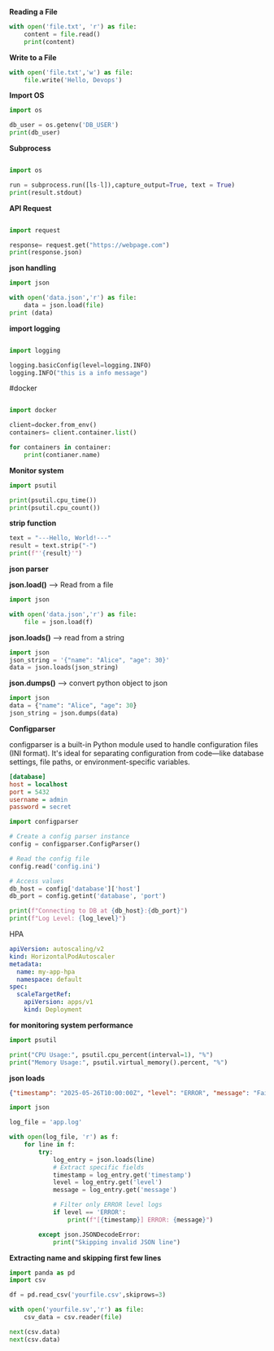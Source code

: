 **Reading a File**

```python
with open('file.txt', 'r') as file:
    content = file.read()
    print(content)
```

**Write to a File**

```python
with open('file.txt','w') as file:
    file.write('Hello, Devops')
```
**Import OS**

```python
import os

db_user = os.getenv('DB_USER')
print(db_user)
```
**Subprocess**

```python

import os

run = subprocess.run([ls-l]),capture_output=True, text = True)
print(result.stdout)
```
**API Request**

```python

import request

response= request.get("https://webpage.com")
print(response.json)
```

**json handling**

```python
import json 

with open('data.json','r') as file:
    data = json.load(file)
print (data)
```
**import logging**

```python

import logging

logging.basicConfig(level=logging.INFO)
logging.INFO("this is a info message")
```

#docker

```python

import docker

client=docker.from_env()
containers= client.container.list()

for containers in container:
    print(contianer.name)
```

**Monitor system**

```python
import psutil

print(psutil.cpu_time())
print(psutil.cpu_count())

```
**strip function**
```python
text = "---Hello, World!---"
result = text.strip("-")
print(f"'{result}'")
```

**json parser**

**json.load()**  --> Read from a file 

```python
import json

with open('data.json','r') as file:
    file = json.load(f)
```

**json.loads()** --> read from a string

```python
import json
json_string = '{"name": "Alice", "age": 30}'
data = json.loads(json_string)
```

**json.dumps()** --> convert python object to json

```python
import json
data = {"name": "Alice", "age": 30}
json_string = json.dumps(data)
```

**Configparser**

configparser is a built-in Python module used to handle configuration files (INI format). It's ideal for separating configuration from code—like database settings, file paths, or environment-specific variables.

```ini
[database]
host = localhost
port = 5432
username = admin
password = secret
```

```python
import configparser

# Create a config parser instance
config = configparser.ConfigParser()

# Read the config file
config.read('config.ini')

# Access values
db_host = config['database']['host']
db_port = config.getint('database', 'port')

print(f"Connecting to DB at {db_host}:{db_port}")
print(f"Log Level: {log_level}")
```
HPA

```yaml
apiVersion: autoscaling/v2
kind: HorizontalPodAutoscaler
metadata:
  name: my-app-hpa
  namespace: default
spec:
  scaleTargetRef:
    apiVersion: apps/v1
    kind: Deployment
```

**for monitoring system performance**

```python
import psutil

print("CPU Usage:", psutil.cpu_percent(interval=1), "%")
print("Memory Usage:", psutil.virtual_memory().percent, "%")
```

**json loads**

```json
{"timestamp": "2025-05-26T10:00:00Z", "level": "ERROR", "message": "Failed to connect", "user": "alice"}
```
```python
import json

log_file = 'app.log'

with open(log_file, 'r') as f:
    for line in f:
        try:
            log_entry = json.loads(line)
            # Extract specific fields
            timestamp = log_entry.get('timestamp')
            level = log_entry.get('level')
            message = log_entry.get('message')

            # Filter only ERROR level logs
            if level == 'ERROR':
                print(f"[{timestamp}] ERROR: {message}")

        except json.JSONDecodeError:
            print("Skipping invalid JSON line")
```

**Extracting name and skipping first few lines**

```python
import panda as pd
import csv

df = pd.read_csv('yourfile.csv',skiprows=3)

with open('yourfile.sv','r') as file:
    csv_data = csv.reader(file)

next(csv.data)
next(csv.data)

```










